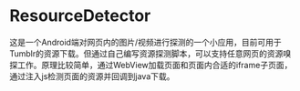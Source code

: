 # ResourceDetector
这是一个Android端对网页内的图片/视频进行探测的一个小应用，目前可用于Tumblr的资源下载。但通过自己编写资源探测脚本，可以支持任意网页的资源嗅探工作。原理比较简单，通过WebView加载页面和页面内合适的iframe子页面，通过注入js检测页面的资源并回调到java下载。
